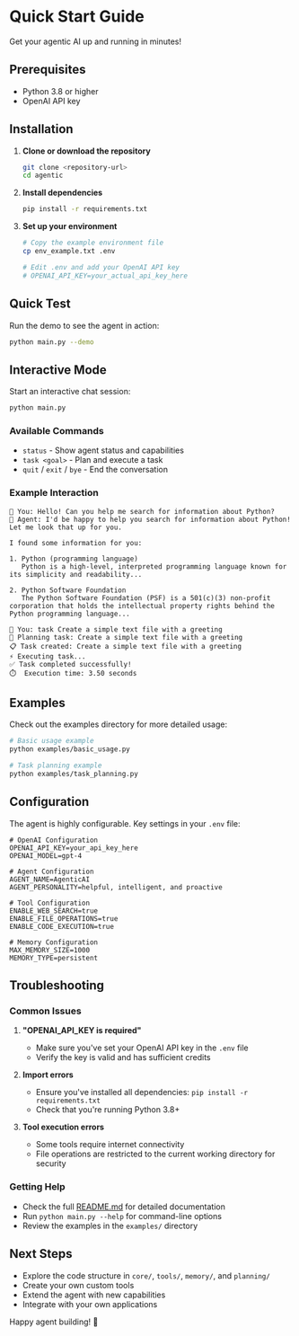 # Quick Start Guide

Get your agentic AI up and running in minutes!

## Prerequisites

- Python 3.8 or higher
- OpenAI API key

## Installation

1. **Clone or download the repository**
   ```bash
   git clone <repository-url>
   cd agentic
   ```

2. **Install dependencies**
   ```bash
   pip install -r requirements.txt
   ```

3. **Set up your environment**
   ```bash
   # Copy the example environment file
   cp env_example.txt .env
   
   # Edit .env and add your OpenAI API key
   # OPENAI_API_KEY=your_actual_api_key_here
   ```

## Quick Test

Run the demo to see the agent in action:

```bash
python main.py --demo
```

## Interactive Mode

Start an interactive chat session:

```bash
python main.py
```

### Available Commands

- `status` - Show agent status and capabilities
- `task <goal>` - Plan and execute a task
- `quit` / `exit` / `bye` - End the conversation

### Example Interaction

```
👤 You: Hello! Can you help me search for information about Python?
🤖 Agent: I'd be happy to help you search for information about Python! Let me look that up for you.

I found some information for you:

1. Python (programming language)
   Python is a high-level, interpreted programming language known for its simplicity and readability...

2. Python Software Foundation
   The Python Software Foundation (PSF) is a 501(c)(3) non-profit corporation that holds the intellectual property rights behind the Python programming language...

👤 You: task Create a simple text file with a greeting
🎯 Planning task: Create a simple text file with a greeting
📋 Task created: Create a simple text file with a greeting
⚡ Executing task...
✅ Task completed successfully!
⏱️  Execution time: 3.50 seconds
```

## Examples

Check out the examples directory for more detailed usage:

```bash
# Basic usage example
python examples/basic_usage.py

# Task planning example
python examples/task_planning.py
```

## Configuration

The agent is highly configurable. Key settings in your `.env` file:

```env
# OpenAI Configuration
OPENAI_API_KEY=your_api_key_here
OPENAI_MODEL=gpt-4

# Agent Configuration
AGENT_NAME=AgenticAI
AGENT_PERSONALITY=helpful, intelligent, and proactive

# Tool Configuration
ENABLE_WEB_SEARCH=true
ENABLE_FILE_OPERATIONS=true
ENABLE_CODE_EXECUTION=true

# Memory Configuration
MAX_MEMORY_SIZE=1000
MEMORY_TYPE=persistent
```

## Troubleshooting

### Common Issues

1. **"OPENAI_API_KEY is required"**
   - Make sure you've set your OpenAI API key in the `.env` file
   - Verify the key is valid and has sufficient credits

2. **Import errors**
   - Ensure you've installed all dependencies: `pip install -r requirements.txt`
   - Check that you're running Python 3.8+

3. **Tool execution errors**
   - Some tools require internet connectivity
   - File operations are restricted to the current working directory for security

### Getting Help

- Check the full [README.md](README.md) for detailed documentation
- Run `python main.py --help` for command-line options
- Review the examples in the `examples/` directory

## Next Steps

- Explore the code structure in `core/`, `tools/`, `memory/`, and `planning/`
- Create your own custom tools
- Extend the agent with new capabilities
- Integrate with your own applications

Happy agent building! 🤖 